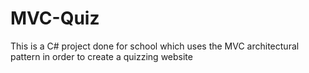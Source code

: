 # MVC-Quiz
This is a C# project done for school which uses the MVC architectural pattern in order to create a quizzing website
